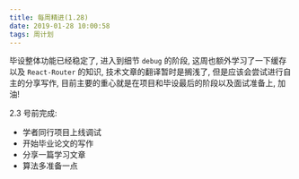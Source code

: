 ```yaml
---
title: 每周精进(1.28)
date: 2019-01-28 10:00:58
tags: 周计划
---
```




毕设整体功能已经稳定了, 进入到细节 `debug` 的阶段, 这周也额外学习了一下缓存以及 `React-Router` 的知识, 技术文章的翻译暂时是搁浅了, 但是应该会尝试进行自主的分享写作, 目前主要的重心就是在项目和毕设最后的阶段以及面试准备上, 加油! 

2.3 号前完成:

- 学者同行项目上线调试
- 开始毕业论文的写作
- 分享一篇学习文章
- 算法多准备一点